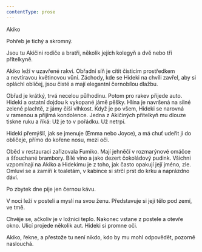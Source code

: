 ```yaml
---
contentType: prose
---
```


<section>

Akiko

Pohřeb je tichý a skromný.

Jsou tu Akičini rodiče a bratři, několik jejích kolegyň a dvě nebo tři přítelkyně.

Akiko leží v uzavřené rakvi. Obřadní síň je cítit čisticím prostředkem a nevtíravou květinovou vůní. Záchody, kde se Hideki na chvíli zavřel, aby si opláchl obličej, jsou čisté a mají elegantní černobílou dlažbu.

Obřad je krátký, trvá necelou půlhodinu. Potom pro rakev přijede auto. Hideki a ostatní dojdou k vykopané jámě pěšky. Hlína je navršená na silné zelené plachtě, z jámy čiší vlhkost. Když je po všem, Hideki se narovná v ramenou a přijímá kondolence. Jedna z Akičiných přítelkyň mu dlouze tiskne ruku a říká: Už je to v pořádku. Už netrpí.

Hideki přemýšlí, jak se jmenuje (Emma nebo Joyce), a má chuť udeřit ji do obličeje, přímo do kořene nosu, mezi oči.

Oběd v restauraci zařizovala Fumiko. Mají jehněčí v rozmarýnové omáčce a šťouchané brambory. Bílé víno a jako dezert čokoládový pudink. Všichni vzpomínají na Akiko a Hidekimu je z toho, jak často opakují její jméno, zle. Omluví se a zamíří k toaletám, v kabince si strčí prst do krku a naprázdno dáví.

Po zbytek dne pije jen černou kávu.

V noci leží v posteli a myslí na svou ženu. Představuje si její tělo pod zemí, ve tmě.

Chvěje se, ačkoliv je v ložnici teplo. Nakonec vstane z postele a otevře okno. Ulicí projede několik aut. Hideki si promne oči.

Akiko, řekne, a přestože tu není nikdo, kdo by mu mohl odpovědět, pozorně naslouchá.

</section>
